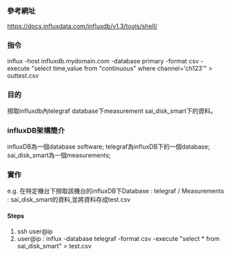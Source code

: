 ### 參考網址
https://docs.influxdata.com/influxdb/v1.3/tools/shell/

### 指令
influx -host influxdb.mydomain.com -database primary -format csv -execute "select time,value from \"continuous\" where channel='ch123'" > outtest.csv

### 目的
撈取influxdb內telegraf database下measurement sai_disk_smart下的資料。

### influxDB架構簡介
influxDB為一個database software;
telegraf為influxDB下的一個database;
sai_disk_smart為一個measurements;

### 實作
e.g. 在特定機台下撈取該機台的influxDB下Database : telegraf / Measurements : sai_disk_smart的資料,並將資料存成test.csv

#### Steps
1. ssh user@ip
2. user@ip : influx -database telegraf -format csv -execute "select * from sai_disk_smart" > test.csv

